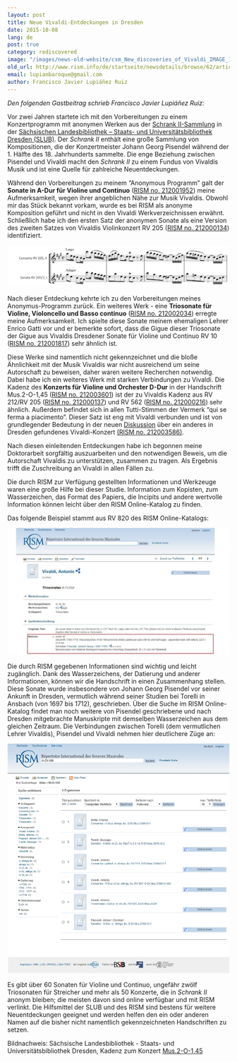 ```yaml
---
layout: post
title: Neue Vivaldi-Entdeckungen in Dresden
date: 2015-10-08
lang: de
post: true
category: rediscovered
image: "/images/news-old-website/csm_New_discoveries_of_Vivaldi_IMAGE_1_Cadenza_6fe7db03fb.jpg"
old_url: http://www.rism.info/de/startseite/newsdetails/browse/62/article/64/new-discoveries-of-vivaldi-in-dresden.html
email: lupianbaroque@gmail.com
author: Francisco Javier Lupiáñez Ruiz
---
```


_Den folgenden Gastbeitrag schrieb Francisco Javier Lupiáñez Ruiz:_

Vor zwei Jahren startete ich mit den Vorbereitungen zu einem Konzertprogramm mit anonymen Werken aus der [Schrank II-Sammlung](http://hofmusik.slub-dresden.de/en/themen/schrank-ii/) in der [Sächsischen Landesbibliothek – Staats- und Universitätsbibliothek Dresden (SLUB)](http://www.slub-dresden.de/). Der _Schrank II_ enthält eine große Sammlung von Kompositionen, die der Konzertmeister Johann Georg Pisendel während der 1. Hälfte des 18. Jahrhunderts sammelte. Die enge Beziehung zwischen Pisendel und Vivaldi macht den _Schrank II_ zu einem Fundus von Vivaldis Musik und ist eine Quelle für zahlreiche Neuentdeckungen.

Während den Vorbereitungen zu meinem “Anonymous Programm” galt der **Sonate in A-Dur für Violine und Continuo** ([RISM no. 212001952](https://opac.rism.info/search?id=212001952)) meine Aufmerksamkeit, wegen ihrer angeblichen Nähe zur Musik Vivaldis. Obwohl mir das Stück bekannt vorkam, wurde es bei RISM als anonyme Komposition geführt und nicht in den Vivaldi Werkverzeichnissen erwähnt. Schließlich habe ich den ersten Satz der anonymen Sonate als eine Version des zweiten Satzes von Vivaldis Violinkonzert RV 205 ([RISM no. 212000134](https://opac.rism.info/search?id=212000134)) identifiziert.

![RV 205](/resources-old-website/news/New_discoveries_of_Vivaldi_EXAMPLE_1_RV_205_and_RV_205-2.JPG)

Nach dieser Entdeckung kehrte ich zu den Vorbereitungen meines Anonymus-Programm zurück. Ein weiteres Werk - eine **Triosonate für Violine, Violoncello und Basso continuo** ([RISM no. 212002034](https://opac.rism.info/search?id=212002034)) erregte meine Aufmerksamkeit. Ich spielte diese Sonate meinem ehemaligen Lehrer Enrico Gatti vor und er bemerkte sofort, dass die Gigue dieser Triosonate der Gigue aus Vivaldis Dresdener Sonate für Violine und Continuo RV 10 ([RISM no. 212001817](https://opac.rism.info/search?id=212001817)) sehr ähnlich ist.

Diese Werke sind namentlich nicht gekennzeichnet und die bloße Ähnlichkeit mit der Musik Vivaldis war nicht ausreichend um seine Autorschaft zu beweisen, daher waren weitere Recherchen notwendig. Dabei habe ich ein weiteres Werk mit starken Verbindungen zu Vivaldi. Die Kadenz des **Konzerts für Violine und Orchester D-Dur** in der Handschrift Mus.2-O-1,45 ([RISM no. 212003601](https://opac.rism.info/search?id=212003601)) ist der zu Vivaldis Kadenz aus RV 212/RV 205 ([RISM no. 212000137](https://opac.rism.info/search?id=212000137)) und RV 562 ([RISM no. 212000216](https://opac.rism.info/search?id=212000216)) sehr ähnlich. Außerdem befindet sich in allen Tutti-Stimmen der Vermerk “qui se ferma a piacimento”. Dieser Satz ist eng mit Vivaldi verbunden und ist von grundlegender Bedeutung in der neuen [Diskussion](https://blog.slub-dresden.de/en/beitrag/2012/07/04/wieviel-vivaldi-musikhandschrift-bietet-neuen-diskussionsstoff-fuer-die-forschung/) über ein anderes in Dresden gefundenes Vivaldi-Konzert [(RISM no. 212003586)](https://opac.rism.info/search?id=212003586).

Nach diesen einleitenden Entdeckungen habe ich begonnen meine Doktorarbeit sorgfältig auszuarbeiten und den notwendigen Beweis, um die Autorschaft Vivaldis zu unterstützen, zusammen zu tragen. Als Ergebnis trifft die Zuschreibung an Vivaldi in allen Fällen zu.

Die durch RISM zur Verfügung gestellten Informationen und Werkzeuge waren eine große Hilfe bei dieser Studie. Information zum Kopisten, zum Wasserzeichen, das Format des Papiers, die Incipits und andere wertvolle Information können leicht über den RISM Online-Katalog zu finden.

Das folgende Beispiel stammt aus RV 820 des RISM Online-Katalogs:

![RV 820](/resources-old-website/news/New_discoveries_of_Vivaldi_EXAMPLE_2_Rism_Rv_820_material.JPG)


Die durch RISM gegebenen Informationen sind wichtig und leicht zugänglich. Dank des Wasserzeichens, der Datierung und anderer Informationen, können wir die Handschrift in einen Zusammenhang stellen. Diese Sonate wurde insbesondere von Johann Georg Pisendel vor seiner Ankunft in Dresden, vermutlich während seiner Studien bei Torelli in Ansbach (von 1697 bis 1712), geschrieben. Über die Suche im RISM Online-Katalog findet man noch weitere von Pisendel geschriebene und nach Dresden mitgebrachte Manuskripte mit demselben Wasserzeichen aus dem gleichen Zeitraum. Die Verbindungen zwischen Torelli (dem vermutlichen Lehrer Vivaldis), Pisendel und Vivaldi nehmen hier deutlichere Züge an:

![Torelli](/resources-old-website/news/New_discoveries_of_Vivaldi_EXAMPLE_3_Rism_Watermark.jpg)


Es gibt über 60 Sonaten für Violine und Continuo, ungefähr zwölf Triosonaten für Streicher und mehr als 50 Konzerte, die in _Schrank II_ anonym bleiben; die meisten davon sind online verfügbar und mit RISM verlinkt. Die Hilfsmittel der SLUB und des RISM sind bestens für weitere Neuentdeckungen geeignet und werden helfen den ein oder anderen Namen auf die bisher nicht namentlich gekennzeichneten Handschriften zu setzen.

Bildnachweis: Sächsische Landesbibliothek - Staats- und Universitätsbibliothek Dresden, Kadenz zum Konzert [Mus.2-O-1,45](http://digital.slub-dresden.de/werkansicht/dlf/25738/1/cache.off)


